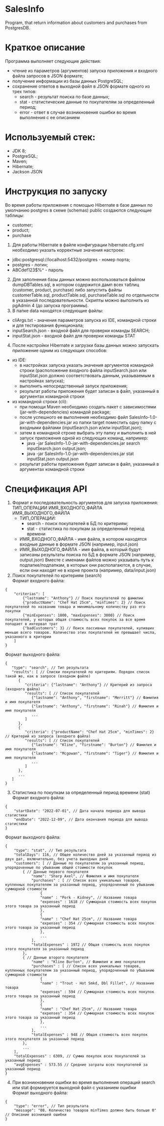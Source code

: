 # SalesInfo
Program, that return information about customers and purchases from PostgresDB.

# Краткое описание
Программа выполняет следующие действия:
* чтение из параметров (аргументов) запуска приложения и входного файла запросов в JSON формате;
* получение информации из базы данных PostgreSQL;
* сохранение ответов в выходной файл в JSON формате одного из трех типов:
    - search - результат поиска по базе данных;
    - stat - статистические данные по покупателям за определенный период;
    - error - ответ в случае возникновения ошибки во время выполнения с ее описанием

# Используемый стек:
* JDK 8;
* PostgreSQL;
* Maven;
* Hibernate;
* Jackson JSON

# Инструкция по запуску

Во время работы приложения с помощью Hibernate в базе данных по умолчанию postgres в схеме (schemas) public
создаются следующие таблицы:
* customer;
* product;
* purchase

1. Для работы Hibernate в файле конфигурации hibernate.cfg.xml необходимо указать корректные
значения настроек:
* <property name="connection.url">jdbc:postgresql://localhost:5432/postgres</property> - номер порта;
* <property name="connection.username">postgres</property> - логин;
* <property name="connection.password">ABCdef123$%^</property> - пароль
2. Для заполнения базы данных можно воспользоваться файлом dumpDBTables.sql, в котором содержится дамп
всех таблиц (customer, product, purchase) либо запустить файлы customerTable.sql, productTable.sql, purchaseTable.sql 
по отдельности в указанной последовательности. Скрипты можно выполнить из pgAdmin 4 (до запуска программы).
3. В папке data находятся следующие файлы:
* cliArgs.txt - значения параметров запуска из IDE, командной строки и для тестирования функционала;
* inputSearch.json - входной файл для проверки команды SEARCH;
* inputStat.json - входной файл для проверки команды STAT
4. После настройки Hibernate и загрузки базы данных можно запускать приложение одним из следующих способов:
* из IDE:
    - в настройках запуска указать значения аргументов командной строки (расположение входного файла inputSearch.json 
    или inputStat.json должно соответствовать данным, указываемым в настройках запуска);
    - выполнить непосредственный запуск приложения;
    - результат работы приложения будет записан в файл, указанный в аргументах командной строки
* из командной строки (cli):
    - при помощи Maven необходимо создать пакет с зависимостями (jar-with-dependencies) командой package;
    - после успешного ее выполнения необходимо файл SalesInfo-1.0-jar-with-dependencies.jar из папки target поместить
    одну папку с входными файлами (inputSearch.json и/или inputStat.json);
    - затем в командной строке выбрать эту папку и выполнить в ней запуск приложения одной из следующих команд, например:
        * java -jar SalesInfo-1.0-jar-with-dependencies.jar search inputSearch.json output.json;
        * java -jar SalesInfo-1.0-jar-with-dependencies.jar stat inputStat.json output.json
    - результат работы приложения будет записан в файл, указанный в аргументах командной строки

# Спецификация API

1. Формат и последовательность аргументов для запуска приложения:
   ТИП_ОПЕРАЦИИ ИМЯ_ВХОДНОГО_ФАЙЛА ИМЯ_ВЫХОДНОГО_ФАЙЛА
   - ТИП_ОПЕРАЦИИ:
      * search - поиск покупателей в БД по критериям;
      * stat - статистика по покупкам за определенный период времени
   - ИМЯ_ВХОДНОГО_ФАЙЛА - имя файла, в котором находятся входные данные в формате JSON (например, input.json)
   - ИМЯ_ВЫХОДНОГО_ФАЙЛА - имя файла, в который будут записаны результаты поиска по БД в формате JSON (например, output.json)
   Вместе с именами файлов можно указывать путь к подпапке/подпапкам, в которых они располагаются, в случае, если они 
   находят не в корне проекта (например, data/input.json) 
2. Поиск покупателей по критериям (search)  
Формат входного файла:
```
{
    "criterias": [
        {"lastname": "Anthony"} // Поиск покупателей по фамилии
        {"productName": "Chef Hat 25cm", "minTimes": 2} // Поиск покупателей по названию товара и минимальному количеству раз его покупки
        {"minExpenses": 1000, "maxExpenses": 3000} // Поиск покупателей, у которых общая стоимость всех покупок за все время попадает в интервал трат
        {"badCustomers": 3} // Поиск пассивных покупателей, купивших меньше всего товаров. Количество этих покупателей не превышает числа, указанного в критерии
    ]
}
```
Формат выходного файла:
```
{
   "type": "search", // Тип результата
   "results": [ // Списки покупателей по критериям. Порядок список такой же, как в запросе (входном файле)
      {
         "criteria": {"lastname": "Anthony"} // Критерий из запроса (входного файла)
         "results": [ // Список покупателей
            {"lastname": "Anthony", "firstname": "Merritt"} // Фамилия и имя покупателя
            {"lastname": "Anthony", "firstname": "Rinah"} // Фамилия и имя покупателя
            ...
         ]  
      },
      {
         "criteria": {"productName": "Chef Hat 25cm", "minTimes": 2} // Критерий из запроса (входного файла)
         "results": [ // Список покупателей
            {"lastname": "Kline", "firstname": "Burton"} // Фамилия и имя покупателя
            {"lastname": "Mcgowan", "firstname": "Tiger"} // Фамилия и имя покупателя
            ...
         ]
      },
      ...
   ]
}
```
3. Статистика по покупкам за определенный период времени (stat)  
Формат входного файла:
```
{
    "startDate": "2022-07-01", // Дата начала периода для вывода статистики
    "endDate": "2022-12-09", // Дата окончания периода для вывода статистики
}
```
Формат выходного файла:
```
{
    "type": "stat", // Тип результата
    "totalDays": 116, // Общее количество дней за указанный период из двух дат, включительно, без учета выходных дней
    "customers": [ // Данные по покупателям за указанный период, упорядоченные по убыванию общей стоимости покупок
        { // Данные первого покупателя
            "name": "Sharp Axel", // Фамилия и имя покупателя
            "purchases" : [ // Список всех уникальных товаров, купленных покупателем за указанный период, упорядоченный по убыванию суммарной стоимости
                {
                "name" : "Pork - Kidney", // Название товара
                "expenses" : 1618 // Суммарная стоимость всех покупок этого товара за указанный период
                },
                {
                "name" : "Chef Hat 25cm", // Название товара
                "expenses" : 354 // Суммарная стоимость всех покупок этого товара за указанный период
                },
                ...
            ],
            "totalExpenses" : 1972 // Общая стоимость всех покупок этого покупателя за указанный период
        },
        { // Данные второго покупателя
            "name" : "Kline Burton", // Фамилия и имя покупателя
            "purchases" : [ // Список всех уникальных товаров, купленных покупателем за указанный период, упорядоченный по убыванию суммарной стоимости
                {
                "name" : "Trout - Hot Smkd, Dbl Fillet", // Название товара
                "expenses" : 594 // Суммарная стоимость всех покупок этого товара за указанный период
                },
                {
                "name" : "Chef Hat 25cm", // Название товара
                "expenses" : 354 // Суммарная стоимость всех покупок этого товара за указанный период
                },
                ...
            ],
            "totalExpenses" : 948 // Общая стоимость всех покупок этого покупателя за указанный период
        },
        ...
    ],
    "totalExpenses" : 6309, // Сумма покупок всех покупателей за указанный период
    "avgExpenses" : 573.55 // Средние затраты всех покупателей за указанный период
}
```
4. При возникновении ошибки во время выполнения операций search или stat формируется выходной файл с указанием ошибки  
Формат выходного файла:
```
{
    "type": "error", // Тип результата
    "message": "08. Количество товаров minTimes должно быть больше 0" // Описание возникшей ошибки
}
```